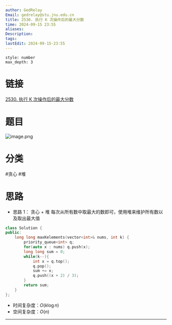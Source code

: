 ```yaml
---
author: GedRelay
Email: gedrelay@stu.jnu.edu.cn
title: 2530. 执行 K 次操作后的最大分数
time: 2024-09-15 23:55
aliases: 
Description: 
tags: 
lastEdit: 2024-09-15-23:55
---
```


```toc
style: number
max_depth: 3
```

# 链接
[2530. 执行 K 次操作后的最大分数](https://leetcode.cn/problems/maximal-score-after-applying-k-operations/) 

# 题目
![image.png](https://ged-pic-bed.oss-cn-guangzhou.aliyuncs.com/img/202409152355604.png)


# 分类
#贪心 #堆 

# 思路
- 思路 1：
贪心 + 堆
每次从所有数中取最大的数即可，使用堆来维护所有数以及取出最大值


```cpp
class Solution {
public:
    long long maxKelements(vector<int>& nums, int k) {
        priority_queue<int> q;
        for(auto x : nums) q.push(x);
        long long sum = 0;
        while(k--){
            int x = q.top();
            q.pop();
            sum += x;
            q.push((x + 2) / 3);
        }
        return sum;
    }
};
```


- 时间复杂度：${O\left( k\log n \right)  }$ 
- 空间复杂度：${O\left( n \right)  }$ 


---

